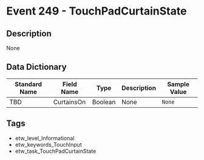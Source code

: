 # Event 249 - TouchPadCurtainState

## Description
None

## Data Dictionary
|Standard Name|Field Name|Type|Description|Sample Value|
|---|---|---|---|---|
|TBD|CurtainsOn|Boolean|None|`None`|

## Tags
* etw_level_Informational
* etw_keywords_TouchInput
* etw_task_TouchPadCurtainState